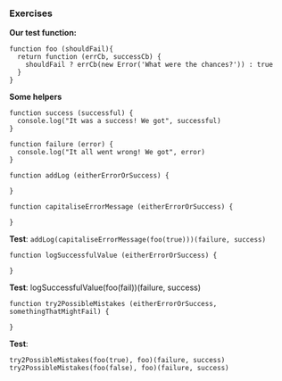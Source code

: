 ### Exercises

**Our test function:**

```
function foo (shouldFail){
  return function (errCb, successCb) {
    shouldFail ? errCb(new Error('What were the chances?')) : true
  }
}
```

**Some helpers**
```
function success (successful) {
  console.log("It was a success! We got", successful)
}

function failure (error) {
  console.log("It all went wrong! We got", error)
}
```

```
function addLog (eitherErrorOrSuccess) {

}
```

```
function capitaliseErrorMessage (eitherErrorOrSuccess) {

}
```

**Test**: `addLog(capitaliseErrorMessage(foo(true)))(failure, success)`

```
function logSuccessfulValue (eitherErrorOrSuccess) {

}
```
**Test**: logSuccessfulValue(foo(fail))(failure, success)

```
function try2PossibleMistakes (eitherErrorOrSuccess, somethingThatMightFail) {

}
```

**Test**:
```
try2PossibleMistakes(foo(true), foo)(failure, success)
try2PossibleMistakes(foo(false), foo)(failure, success)
```
